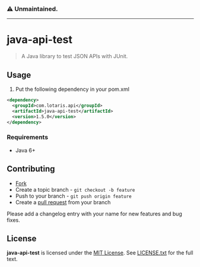 ### :warning: Unmaintained.

---

# java-api-test

> A Java library to test JSON APIs with JUnit.

## Usage

1. Put the following dependency in your pom.xml

```xml
<dependency>
  <groupId>com.lotaris.api</groupId>
  <artifactId>java-api-test</artifactId>
  <version>1.5.0</version>
</dependency>
```

### Requirements

* Java 6+

## Contributing

* [Fork](https://help.github.com/articles/fork-a-repo)
* Create a topic branch - `git checkout -b feature`
* Push to your branch - `git push origin feature`
* Create a [pull request](http://help.github.com/pull-requests/) from your branch

Please add a changelog entry with your name for new features and bug fixes.

## License

**java-api-test** is licensed under the [MIT License](http://opensource.org/licenses/MIT).
See [LICENSE.txt](LICENSE.txt) for the full text.
